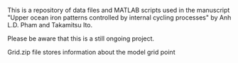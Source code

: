 This is a repository of data files and MATLAB scripts used in the manuscript "Upper ocean iron patterns controlled by internal cycling processes" by Anh L.D. Pham and Takamitsu Ito. 

Please be aware that this is a still ongoing project.

Grid.zip file stores information about the model grid point
